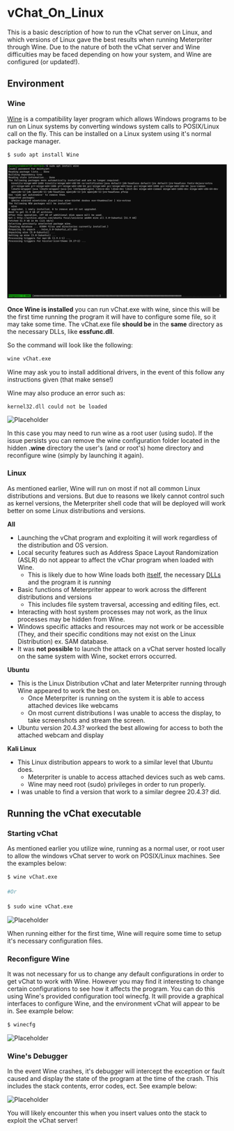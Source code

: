 # vChat_On_Linux
This is a basic description of how to run the vChat server on Linux, and which versions of Linux gave the best results when running Meterpriter through Wine. Due to the nature of both the vChat server and Wine difficulties may be faced depending on how your system, and Wine are configured (or updated!).

## Environment
### Wine
[Wine](https://www.winehq.org/) is a compatibility layer program which allows Windows programs to be run on Linux systems by converting windows system calls to POSIX/Linux call on the fly. This can be installed on a Linux system using it's normal package manager.

```bash
$ sudo apt install Wine
```

![Some example output -- placeholder](/images/Wine_Install.png)

**Once Wine is installed** you can run vChat.exe with wine, since this will be the first time running the program it will have to configure some file, so it may take some time. The vChat.exe file **should be** in the **same** directory as the necessary DLLs, like **essfunc.dll**.

So the command will look like the following:
```bash
wine vChat.exe
```

Wine may ask you to install additional drivers, in the event of this follow any instructions given (that make sense!)

Wine may also produce an error such as:
```
kernel32.dll could not be loaded
```
![Placeholder](https://s3-alpha.figma.com/hub/file/948140848/1f4d8ea7-e9d9-48b7-b70c-819482fb10fb-cover.png)

In this case you may need to run wine as a root user (using sudo). If the issue persists you can remove the wine configuration folder located in the hidden **.wine** directory the user's (and or root's) home directory and reconfigure wine (simply by launching it again).


### Linux
As mentioned earlier, Wine will run on most if not all common Linux distributions and versions. But due to reasons we likely cannot control such as kernel versions, the Meterpriter shell code that will be deployed will work better on some Linux distributions and versions.

**All**
* Launching the vChat program and exploiting it will work regardless of the distribution and OS version.
* Local security features such as Address Space Layout Randomization (ASLR) do not appear to affect the vChar program when loaded with Wine. 
  * This is likely due to how Wine loads both [itself](https://wiki.winehq.org/Wine_Developer%27s_Guide/Architecture_Overview), the necessary [DLLs](https://wiki.winehq.org/Wine_Developer%27s_Guide/Kernel_modules) and the program it is *running*
* Basic functions of Meterpriter appear to work across the different distributions and versions
  * This includes file system traversal, accessing and editing files, ect.
* Interacting with host system processes may not work, as the linux processes may be hidden from Wine. 
* Windows specific attacks and resources may not work or be accessible (They, and their specific conditions may not exist on the Linux Distribution) ex. SAM database.
* It was **not possible** to launch the attack on a vChat server hosted locally on the same system with Wine, socket errors occurred.

**Ubuntu**
* This is the Linux Distribution vChat and later Meterpriter running through Wine appeared to work the best on.
  * Once Meterpriter is running on the system it is able to access attached devices like webcams
  * On most current distributions I was unable to access the display, to take screenshots and stream the screen.
* Ubuntu version 20.4.3? worked the best allowing for access to both the attached webcam and display

**Kali Linux**
* This Linux distribution appears to work to a similar level that Ubuntu does.
  * Meterpriter is unable to access attached devices such as web cams.
  * Wine may need root (sudo) privileges in order to run properly.
* I was unable to find a version that work to a similar degree 20.4.3? did.

## Running the vChat executable

### Starting vChat 
As mentioned earlier you utilize wine, running as a normal user, or root user to allow the windows vChat server to work on POSIX/Linux machines. See the examples below:
``` bash 
$ wine vChat.exe

#Or 

$ sudo wine vChat.exe
```
![Placeholder](https://s3-alpha.figma.com/hub/file/948140848/1f4d8ea7-e9d9-48b7-b70c-819482fb10fb-cover.png)

When running either for the first time, Wine will require some time to setup it's necessary configuration files.

### Reconfigure Wine
It was not necessary for us to change any default configurations in order to get vChat to work with Wine. However you may find it interesting to change certain configurations to see how it affects the program. You can do this using Wine's provided configuration tool winecfg. It will provide a graphical interfaces to configure Wine, and the environment vChat will appear to be in. See example below:
```bash
$ winecfg
```
![Placeholder](https://s3-alpha.figma.com/hub/file/948140848/1f4d8ea7-e9d9-48b7-b70c-819482fb10fb-cover.png)

### Wine's Debugger
In the event Wine crashes, it's debugger will intercept the exception or fault caused and display the state of the program at the time of the crash. This includes the stack contents, error codes, ect. See example below:

![Placeholder](https://s3-alpha.figma.com/hub/file/948140848/1f4d8ea7-e9d9-48b7-b70c-819482fb10fb-cover.png)


You will likely encounter this when you insert values onto the stack to exploit the vChat server!

